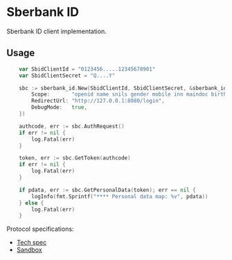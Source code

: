 # Sberbank ID

Sberbank ID client implementation.

## Usage
```Go
    var SbidClientId = "0123456.....12345678901"
    var SbidClientSecret = "Q....Y"

    sbc := sberbank_id.New(SbidClientId, SbidClientSecret, &sberbank_id.Config{
        Scope:       "openid name snils gender mobile inn maindoc birthdate verified",
        RedirectUrl: "http://127.0.0.1:8080/login",
        DebugMode:   true,
    })

    authcode, err := sbc.AuthRequest()
    if err != nil {
        log.Fatal(err)
    }

    token, err := sbc.GetToken(authcode)
    if err != nil {
        log.Fatal(err)
    }

    if pdata, err := sbc.GetPersonalData(token); err == nil {
        logInfo(fmt.Sprintf("**** Personal data map: %v", pdata))
    } else {
        log.Fatal(err)
    }
```

Protocol specifications:
* [Tech spec](https://developer.sberbank.ru/doc/v1/sberbank-id/info)
* [Sandbox](https://developer.sberbank.ru/doc/v1/sberbank-id/Sand)
